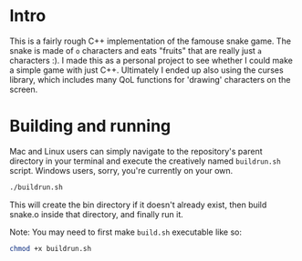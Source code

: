 # Intro

This is a fairly rough C++ implementation of the famouse snake game. The snake is made of `o` characters and eats "fruits" that are really just `a` characters :). I made this as a personal project to see whether I could make a simple game with just C++. Ultimately I ended up also using the curses library, which includes many QoL functions for 'drawing' characters on the screen.

# Building and running

Mac and Linux users can simply navigate to the repository's parent directory in your terminal and execute the creatively named `buildrun.sh` script. Windows users, sorry, you're currently on your own.

```bash
./buildrun.sh
```

This will create the bin directory if it doesn't already exist, then build snake.o inside that directory, and finally run it.

Note: You may need to first make `build.sh` executable like so:

```bash
chmod +x buildrun.sh
```
